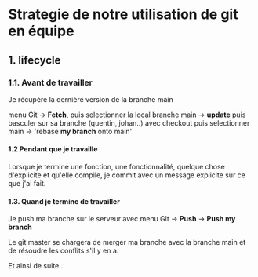 # Strategie de notre utilisation de git en équipe


## 1. lifecycle

### 1.1. Avant de travailler 

Je récupère la dernière version de la branche main

menu Git -> **Fetch**, puis selectionner la local branche main -> **update**
puis basculer sur sa branche (quentin, johan..) avec checkout puis selectionner main -> 'rebase **my branch** onto main'


#### 1.2 Pendant que je travaille

Lorsque je termine une fonction, une fonctionnalité, quelque chose d'explicite et qu'elle compile, je commit avec un message explicite sur ce que j'ai fait.

#### 1.3. Quand je termine de travailler

Je push ma branche sur le serveur avec menu Git -> **Push** -> **Push my branch**

Le git master se chargera de merger ma branche avec la branche main et de résoudre les conflits s'il y en a.

Et ainsi de suite...